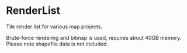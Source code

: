 # RenderList

Tile render list for various map projects.

Brute-force rendering and bitmap is used, requires about 40GB memory.
Please note shapefile data is not included.
